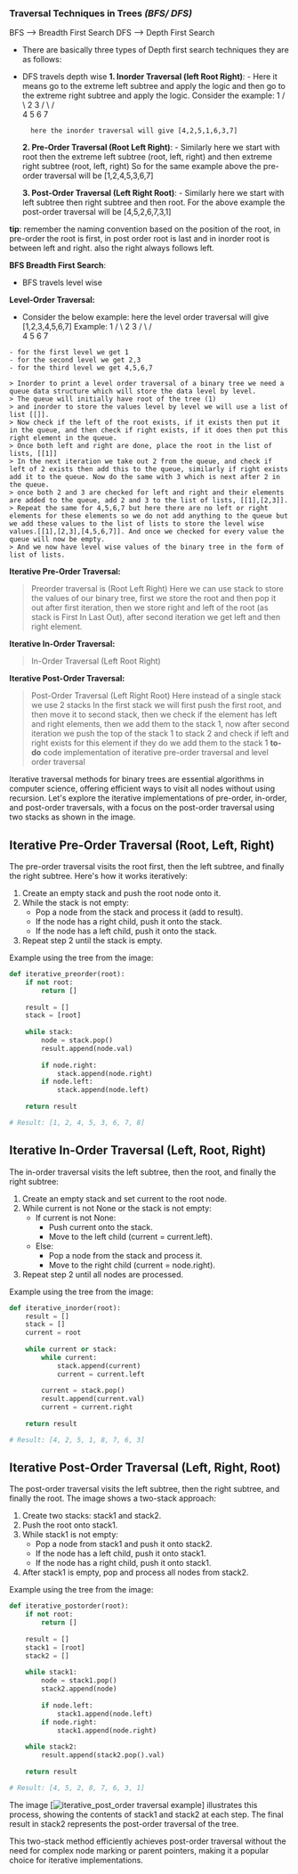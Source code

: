 ### Traversal Techniques in Trees *(BFS/ DFS)*

BFS --> Breadth First Search
DFS --> Depth First Search

- There are basically three types of Depth first search techniques they are as follows:

- DFS travels depth wise
    **1. Inorder Traversal (left Root Right)**: 
      - Here it means go to the extreme left subtree and apply the logic and then go to the extreme right subtree and apply the logic.
        Consider the example:
                       1
                    /    \ 
                   2      3
                  / \   /  \
                 4   5 6    7

        here the inorder traversal will give [4,2,5,1,6,3,7]
    **2. Pre-Order Traversal (Root Left Right)**:
      - Similarly here we start with root then the extreme left subtree (root, left, right) and then extreme right subtree (root, left, right)
      So for the same example above the pre-order traversal will be [1,2,4,5,3,6,7] 

    **3. Post-Order Traversal (Left Right Root)**:
       - Similarly here we start with left subtree then right subtree and then root.
       For the above example the post-order traversal will be [4,5,2,6,7,3,1]

**tip**: remember the naming convention based on the position of the root, in pre-order the root is first, in post order root is last and in inorder root is between left and right. also the right always follows left.


**BFS Breadth First Search**:
- BFS travels level wise

**Level-Order Traversal:**
   - Consider the below example:
   here the level order traversal will give [1,2,3,4,5,6,7]
            Example:
                       1
                    /     \ 
                   2       3
                  / \    /   \
                 4   5  6     7

    - for the first level we get 1
    - for the second level we get 2,3
    - for the third level we get 4,5,6,7

    > Inorder to print a level order traversal of a binary tree we need a queue data structure which will store the data level by level.
    > The queue will initially have root of the tree (1)
    > and inorder to store the values level by level we will use a list of list [[]].
    > Now check if the left of the root exists, if it exists then put it in the queue, and then check if right exists, if it does then put this right element in the queue.
    > Once both left and right are done, place the root in the list of lists, [[1]]
    > In the next iteration we take out 2 from the queue, and check if left of 2 exists then add this to the queue, similarly if right exists add it to the queue. Now do the same with 3 which is next after 2 in the queue.
    > once both 2 and 3 are checked for left and right and their elements are added to the queue, add 2 and 3 to the list of lists, [[1],[2,3]].
    > Repeat the same for 4,5,6,7 but here there are no left or right elements for these elements so we do not add anything to the queue but we add these values to the list of lists to store the level wise values.[[1],[2,3],[4,5,6,7]]. And once we checked for every value the queue will now be empty.
    > And we now have level wise values of the binary tree in the form of list of lists. 

**Iterative Pre-Order Traversal:**
> Preorder traversal is (Root Left Right)
> Here we can use stack to store the values of our binary tree, first we store the root and then pop it out after first iteration, then we store right and left of the root (as stack is First In Last Out), after second iteration we get left and then right element. 

**Iterative In-Order Traversal:**
> In-Order Traversal (Left Root Right)
>

**Iterative Post-Order Traversal:**
> Post-Order Traversal (Left Right Root)
> Here instead of a single stack we use 2 stacks
> In the first stack we will first push the first root, and then move it to second stack, then we check if the element has left and right elements, then we add them to the stack 1, now after second iteration we push the top of the stack 1 to stack 2 and check if left and right exists for this element if they do we add them to the stack 1
**to-do** code implementation of iterative pre-order traversal and level order traversal

Iterative traversal methods for binary trees are essential algorithms in computer science, offering efficient ways to visit all nodes without using recursion. Let's explore the iterative implementations of pre-order, in-order, and post-order traversals, with a focus on the post-order traversal using two stacks as shown in the image.

## Iterative Pre-Order Traversal (Root, Left, Right)

The pre-order traversal visits the root first, then the left subtree, and finally the right subtree. Here's how it works iteratively:

1. Create an empty stack and push the root node onto it.
2. While the stack is not empty:
   - Pop a node from the stack and process it (add to result).
   - If the node has a right child, push it onto the stack.
   - If the node has a left child, push it onto the stack.
3. Repeat step 2 until the stack is empty.

Example using the tree from the image:
```python
def iterative_preorder(root):
    if not root:
        return []
    
    result = []
    stack = [root]
    
    while stack:
        node = stack.pop()
        result.append(node.val)
        
        if node.right:
            stack.append(node.right)
        if node.left:
            stack.append(node.left)
    
    return result

# Result: [1, 2, 4, 5, 3, 6, 7, 8]
```

## Iterative In-Order Traversal (Left, Root, Right)

The in-order traversal visits the left subtree, then the root, and finally the right subtree:

1. Create an empty stack and set current to the root node.
2. While current is not None or the stack is not empty:
   - If current is not None:
     - Push current onto the stack.
     - Move to the left child (current = current.left).
   - Else:
     - Pop a node from the stack and process it.
     - Move to the right child (current = node.right).
3. Repeat step 2 until all nodes are processed.

Example using the tree from the image:
```python
def iterative_inorder(root):
    result = []
    stack = []
    current = root
    
    while current or stack:
        while current:
            stack.append(current)
            current = current.left
        
        current = stack.pop()
        result.append(current.val)
        current = current.right
    
    return result

# Result: [4, 2, 5, 1, 8, 7, 6, 3]
```

## Iterative Post-Order Traversal (Left, Right, Root)

The post-order traversal visits the left subtree, then the right subtree, and finally the root. The image shows a two-stack approach:

1. Create two stacks: stack1 and stack2.
2. Push the root onto stack1.
3. While stack1 is not empty:
   - Pop a node from stack1 and push it onto stack2.
   - If the node has a left child, push it onto stack1.
   - If the node has a right child, push it onto stack1.
4. After stack1 is empty, pop and process all nodes from stack2.

Example using the tree from the image:
```python
def iterative_postorder(root):
    if not root:
        return []
    
    result = []
    stack1 = [root]
    stack2 = []
    
    while stack1:
        node = stack1.pop()
        stack2.append(node)
        
        if node.left:
            stack1.append(node.left)
        if node.right:
            stack1.append(node.right)
    
    while stack2:
        result.append(stack2.pop().val)
    
    return result

# Result: [4, 5, 2, 8, 7, 6, 3, 1]
```

The image [![iterative_post_order traversal example](<Iterative Post-order Traversal.jpg>)] illustrates this process, showing the contents of stack1 and stack2 at each step. The final result in stack2 represents the post-order traversal of the tree.

This two-stack method efficiently achieves post-order traversal without the need for complex node marking or parent pointers, making it a popular choice for iterative implementations.
